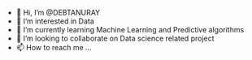 - 👋 Hi, I’m @DEBTANURAY
- 👀 I’m interested in Data 
- 🌱 I’m currently learning Machine Learning and Predictive algorithms
- 💞️ I’m looking to collaborate on Data science related project
- 📫 How to reach me ...

<!---
DEBTANURAY/DEBTANURAY is a ✨ special ✨ repository because its `README.md` (this file) appears on your GitHub profile.
You can click the Preview link to take a look at your changes.
--->
